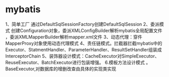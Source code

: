 # mybatis
1、简单工厂 通过DefaultSqlSessionFactory创建DefaultSqlSession
2、委派模式 创建Configuration对象，委派XMLConfigBuilder解析mybatis全局配置文件 ，委派XMLMapperBuilder解析mapper.xml文件
3、动态代理：穿件MapperProxy对象使用动态代理模式
4、责任链模式。拦截器拦截mybatis中的Executor、StatmentHandler、ParameterHandler、ResultSetHandler组装成InterceptorChain
5、装饰器设计模式：CacheExecutor对SimpleExecutor、ReuseExecutor、BatchExecutor进行包装增强。
6.模板方法设计模式 。BaseExecutor,对数据库的增删改查由具体的实现类实现
